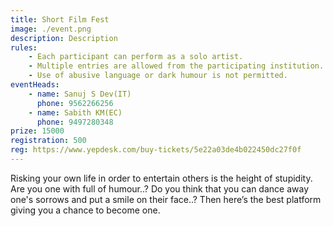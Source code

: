 ```yaml
---
title: Short Film Fest
image: ./event.png
description: Description
rules: 
    - Each participant can perform as a solo artist.
    - Multiple entries are allowed from the participating institution.
    - Use of abusive language or dark humour is not permitted.
eventHeads:
    - name: Sanuj S Dev(IT)
      phone: 9562266256
    - name: Sabith KM(EC)
      phone: 9497280348
prize: 15000
registration: 500
reg: https://www.yepdesk.com/buy-tickets/5e22a03de4b022450dc27f0f
---
```


Risking your own life in order to entertain others is the height of stupidity. Are you one with full of humour..? Do you think that you can dance away one's sorrows and put a smile on their face..? Then here’s the best platform giving you a chance to become one.